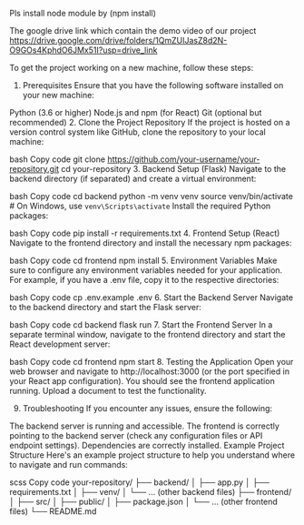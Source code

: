 
Pls install node module by (npm install)

The google drive link which contain the demo video of our project
https://drive.google.com/drive/folders/1QmZUIJasZ8d2N-O9GOs4KphdO6JMx51I?usp=drive_link

To get the project working on a new machine, follow these steps:

1. Prerequisites
Ensure that you have the following software installed on your new machine:

Python (3.6 or higher)
Node.js and npm (for React)
Git (optional but recommended)
2. Clone the Project Repository
If the project is hosted on a version control system like GitHub, clone the repository to your local machine:

bash
Copy code
git clone https://github.com/your-username/your-repository.git
cd your-repository
3. Backend Setup (Flask)
Navigate to the backend directory (if separated) and create a virtual environment:

bash
Copy code
cd backend
python -m venv venv
source venv/bin/activate   # On Windows, use `venv\Scripts\activate`
Install the required Python packages:

bash
Copy code
pip install -r requirements.txt
4. Frontend Setup (React)
Navigate to the frontend directory and install the necessary npm packages:

bash
Copy code
cd frontend
npm install
5. Environment Variables
Make sure to configure any environment variables needed for your application. For example, if you have a .env file, copy it to the respective directories:

bash
Copy code
cp .env.example .env
6. Start the Backend Server
Navigate to the backend directory and start the Flask server:

bash
Copy code
cd backend
flask run
7. Start the Frontend Server
In a separate terminal window, navigate to the frontend directory and start the React development server:

bash
Copy code
cd frontend
npm start
8. Testing the Application
Open your web browser and navigate to http://localhost:3000 (or the port specified in your React app configuration). You should see the frontend application running. Upload a document to test the functionality.

9. Troubleshooting
If you encounter any issues, ensure the following:

The backend server is running and accessible.
The frontend is correctly pointing to the backend server (check any configuration files or API endpoint settings).
Dependencies are correctly installed.
Example Project Structure
Here's an example project structure to help you understand where to navigate and run commands:

scss
Copy code
your-repository/
├── backend/
│   ├── app.py
│   ├── requirements.txt
│   ├── venv/
│   └── ... (other backend files)
├── frontend/
│   ├── src/
│   ├── public/
│   ├── package.json
│   └── ... (other frontend files)
└── README.md

